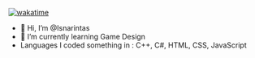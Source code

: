 [![wakatime](https://wakatime.com/badge/user/2e496d70-6828-47bd-8f62-af46f9789793.svg)](https://wakatime.com/@2e496d70-6828-47bd-8f62-af46f9789793)

- 👋 Hi, I’m @Isnarintas
- 🌱 I’m currently learning Game Design
- Languages I coded something in : C++, C#, HTML, CSS, JavaScript

<!---
Isnarintas/Isnarintas is a ✨ special ✨ repository because its `README.md` (this file) appears on your GitHub profile.
You can click the Preview link to take a look at your changes.
--->
